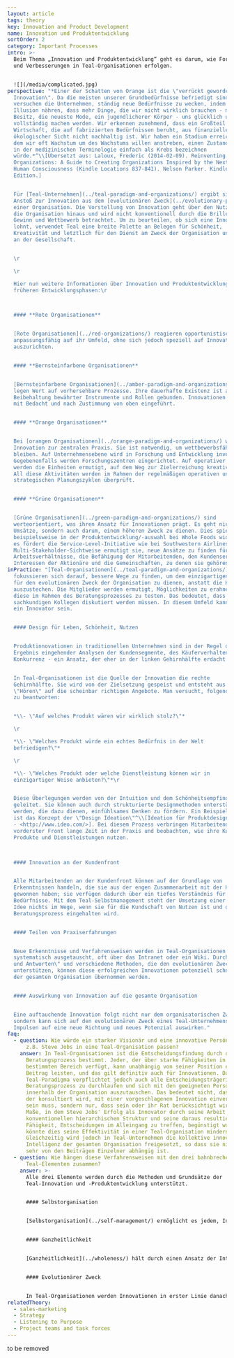 ```yaml
---
layout: article
tags: theory
key: Innovation and Product Development
name: Innovation und Produktentwicklung
sortOrder: 2
category: Important Processes
intro: >-
  Beim Thema „Innovation und Produktentwicklung“ geht es darum, wie Fortschritte
  und Verbesserungen in Teal-Organisationen erfolgen.


  ![](/media/complicated.jpg)
perspective: "*Einer der Schatten von Orange ist die \"verrückt gewordene
  Innovation\". Da die meisten unserer Grundbedürfnisse befriedigt sind,
  versuchen die Unternehmen, ständig neue Bedürfnisse zu wecken, indem sie die
  Illusion nähren, dass mehr Dinge, die wir nicht wirklich brauchen - mehr
  Besitz, die neueste Mode, ein jugendlicherer Körper - uns glücklich und
  vollständig machen werden. Wir erkennen zunehmend, dass ein Großteil dieser
  Wirtschaft, die auf fabrizierten Bedürfnissen beruht, aus finanzieller und
  ökologischer Sicht nicht nachhaltig ist. Wir haben ein Stadium erreicht, in
  dem wir oft Wachstum um des Wachstums willen anstreben, einen Zustand, den man
  in der medizinischen Terminologie einfach als Krebs bezeichnen
  würde.*^\\[Übersetzt aus: Laloux, Frederic (2014-02-09). Reinventing
  Organizations: A Guide to Creating Organizations Inspired by the Next Stage of
  Human Consciousness (Kindle Locations 837-841). Nelson Parker. Kindle
  Edition.]


  Für [Teal-Unternehmen](../teal-paradigm-and-organizations/) ergibt sich der
  Anstoß zur Innovation aus dem [evolutionären Zweck](../evolutionary-purpose/)
  einer Organisation. Die Vorstellung von Innovation geht über den Nutzen für
  die Organisation hinaus und wird nicht konventionell durch die Brille von
  Gewinn und Wettbewerb betrachtet. Um zu beurteilen, ob sich eine Innovation
  lohnt, verwendet Teal eine breite Palette an Belegen für Schönheit,
  Kreativität und letztlich für den Dienst am Zweck der Organisation und damit
  an der Gesellschaft.


  \r

  \r

  Hier nun weitere Informationen über Innovation und Produktentwicklung in
  früheren Entwicklungsphasen:\r



  #### **Rote Organisationen**


  [Rote Organisationen](../red-organizations/) reagieren opportunistisch und
  anpassungsfähig auf ihr Umfeld, ohne sich jedoch speziell auf Innovationen
  auszurichten.


  #### **Bernsteinfarbene Organisationen**


  [Bernsteinfarbene Organisationen](../amber-paradigm-and-organizations/)
  legen Wert auf vorhersehbare Prozesse. Ihre dauerhafte Existenz ist an die
  Beibehaltung bewährter Instrumente und Rollen gebunden. Innovationen werden
  mit Bedacht und nach Zustimmung von oben eingeführt.


  #### **Orange Organisationen**


  Bei [orangen Organisationen](../orange-paradigm-and-organizations/) wird
  Innovation zur zentralen Praxis. Sie ist notwendig, um wettbewerbsfähig zu
  bleiben. Auf Unternehmensebene wird in Forschung und Entwicklung investiert.
  Gegebenenfalls werden Forschungszentren eingerichtet. Auf operativer Ebene
  werden die Einheiten ermutigt, auf dem Weg zur Zielerreichung kreativ zu sein.
  All diese Aktivitäten werden im Rahmen der regelmäßigen operativen und
  strategischen Planungszyklen überprüft.


  #### **Grüne Organisationen**


  [Grüne Organisationen](../green-paradigm-and-organizations/) sind
  werteorientiert, was ihren Ansatz für Innovationen prägt. Es geht nicht nur um
  Umsätze, sondern auch darum, einem höheren Zweck zu dienen. Dies spiegelt sich
  beispielsweise in der Produktentwicklung/-auswahl bei Whole Foods wider, und
  es fördert die Service-Level-Initiative wie bei Southwestern Airlines. Ihre
  Multi-Stakeholder-Sichtweise ermutigt sie, neue Ansätze zu finden für die
  Arbeitsverhältnisse, die Befähigung der Mitarbeitenden, den Kundenservice, die
  Interessen der Aktionäre und die Gemeinschaften, zu denen sie gehören.\n"
inPractice: "[Teal-Organisationen](../teal-paradigm-and-organizations/)
  fokussieren sich darauf, bessere Wege zu finden, um dem einzigartigen Gespür
  für den evolutionären Zweck der Organisation zu dienen, anstatt die Konkurrenz
  auszustechen. Die Mitglieder werden ermutigt, Möglichkeiten zu erahnen und
  diese im Rahmen des Beratungsprozesses zu testen. Das bedeutet, dass Ideen mit
  sachkundigen Kollegen diskutiert werden müssen. In diesem Umfeld kann jeder
  ein Innovator sein.


  #### Design für Leben, Schönheit, Nutzen


  Produktinnovationen in traditionellen Unternehmen sind in der Regel das
  Ergebnis eingehender Analysen der Kundensegmente, des Käuferverhaltens und der
  Konkurrenz - ein Ansatz, der eher in der linken Gehirnhälfte erdacht wird.


  In Teal-Organisationen ist die Quelle der Innovation die rechte
  Gehirnhälfte. Sie wird von der Zielsetzung gespeist und entsteht aus dem
  \"Hören\" auf die scheinbar richtigen Angebote. Man versucht, folgende Fragen
  zu beantworten:


  *\\- \"Auf welches Produkt wären wir wirklich stolz?\"*

  \r

  *\\- \"Welches Produkt würde ein echtes Bedürfnis in der Welt
  befriedigen?\"*

  \r

  *\\- \"Welches Produkt oder welche Dienstleistung können wir in
  einzigartiger Weise anbieten?\"*\r


  Diese Überlegungen werden von der Intuition und dem Schönheitsempfinden
  geleitet. Sie können auch durch strukturierte Designmethoden unterstützt
  werden, die dazu dienen, einfühlsames Denken zu fördern. Ein Beispiel dafür
  ist das Konzept der \"Design Ideation\"^\\[Ideation für Produktdesign von IDEO
  - <http://www.ideo.com/>]. Bei diesem Prozess verbringen Mitarbeitende an
  vorderster Front lange Zeit in der Praxis und beobachten, wie ihre Kunden ihre
  Produkte und Dienstleistungen nutzen.



  #### Innovation an der Kundenfront


  Alle Mitarbeitenden an der Kundenfront können auf der Grundlage von
  Erkenntnissen handeln, die sie aus der engen Zusammenarbeit mit der Kundschaft
  gewonnen haben; sie verfügen dadurch über ein tiefes Verständnis für deren
  Bedürfnisse. Mit dem Teal-Selbstmanagement steht der Umsetzung einer guten
  Idee nichts im Wege, wenn sie für die Kundschaft von Nutzen ist und der
  Beratungsprozess eingehalten wird.


  #### Teilen von Praxiserfahrungen


  Neue Erkenntnisse und Verfahrensweisen werden in Teal-Organisationen
  systematisch ausgetauscht, oft über das Intranet oder ein Wiki. Durch \"Spüren
  und Antworten\" und verschiedene Methoden, die den evolutionären Zweck
  unterstützen, können diese erfolgreichen Innovationen potenziell schnell in
  der gesamten Organisation übernommen werden.


  #### Auswirkung von Innovation auf die gesamte Organisation


  Eine auftauchende Innovation folgt nicht nur dem organisatorischen Zweck,
  sondern kann sich auf den evolutionären Zweck eines Teal-Unternehmens mit
  Impulsen auf eine neue Richtung und neues Potenzial auswirken."
faq:
  - question: Wie würde ein starker Visionär und eine innovative Persönlichkeit wie
      z.B. Steve Jobs in eine Teal-Organisation passen?
    answer: In Teal-Organisationen ist die Entscheidungsfindung durch den
      Beratungsprozess bestimmt. Jeder, der über starke Fähigkeiten in einem
      bestimmten Bereich verfügt, kann unabhängig von seiner Position einen
      Beitrag leisten, und das gilt definitiv auch für Innovationen. Das
      Teal-Paradigma verpflichtet jedoch auch alle Entscheidungsträgerinnen, den
      Beratungsprozess zu durchlaufen und sich mit den geeigneten Personen
      innerhalb der Organisation auszutauschen. Das bedeutet nicht, dass jeder,
      der konsultiert wird, mit einer vorgeschlagenen Innovation einverstanden
      sein muss, sondern nur, dass sein oder ihr Rat berücksichtigt wird. In dem
      Maße, in dem Steve Jobs' Erfolg als Innovator durch seine Arbeit in einer
      konventionellen hierarchischen Struktur und seine daraus resultierende
      Fähigkeit, Entscheidungen im Alleingang zu treffen, begünstigt wurde,
      könnte dies seine Effektivität in einer Teal-Organisation mindern.
      Gleichzeitig wird jedoch in Teal-Unternehmen die kollektive innovative
      Intelligenz der gesamten Organisation freigesetzt, so dass sie nicht so
      sehr von den Beiträgen Einzelner abhängig ist.
  - question: Wie hängen diese Verfahrensweisen mit den drei bahnbrechenden
      Teal-Elementen zusammen?
    answer: >-
      Alle drei Elemente werden durch die Methoden und Grundsätze der
      Teal-Innovation und -Produktentwicklung unterstützt.


      #### Selbstorganisation


      [Selbstorganisation](../self-management/) ermöglicht es jedem, Innovationen und Verbesserungen von Produkten und Dienstleistungen mit minimaler Verzögerung zu entwickeln. Die Empathie und das Verständnis, das die Mitarbeitenden an der Front für ihre Kundschaft haben, kann für das Eingehen auf beobachtete Bedürfnisse genutzt werden.


      #### Ganzheitlichkeit


      [Ganzheitlichkeit](../wholeness/) hält durch einen Ansatz der Integration beider Gehirnhälften Einzug in den Design- und Produktentwicklungsprozess. Bei Teal-Innovationen geht es um Design nach Aspekten wie Schönheit und Intuition sowie nach eher traditionellen Markt- oder Kundenanalysen.


      #### Evolutionärer Zweck


      In Teal-Organisationen werden Innovationen in erster Linie danach ausgewählt, ob sie zum [Zweck](../evolutionary-purpose/) des Unternehmens passen. Darüber hinaus spielt die Innovation eine Schlüsselrolle bei der Weiterentwicklung dieses Zwecks.
relatedTheory:
  - sales-marketing
  - Strategy
  - Listening to Purpose
  - Project teams and task forces
---
```

to be removed